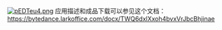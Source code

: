 [![pEDTeu4.png](https://s21.ax1x.com/2025/03/27/pEDTeu4.png)](https://imgse.com/i/pEDTeu4)
应用描述和成品下载可以参见这个文档：https://bytedance.larkoffice.com/docx/TWQ6dxlXxoh4bvxVrJbcBhjinae
